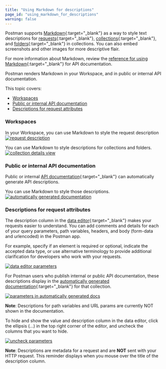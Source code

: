 ```yaml
---
title: "Using Markdown for descriptions"
page_id: "using_markdown_for_descriptions"
warning: false
---
```


Postman supports [Markdown](/docs/v6/postman/api_documentation/how_to_document_using_markdown){:target="_blank"} as a way to style text descriptions for [requests](/docs/v6/postman/sending_api_requests/requests){:target="_blank"}, [collections](/docs/v6/postman/collections/creating_collections){:target="_blank"}, and [folders](/docs/v6/postman/collections/managing_collections){:target="_blank"} in collections. You can also embed screenshots and other images for more descriptive flair.

For more information about Markdown, review the [reference for using Markdown](https://documenter.getpostman.com/view/33232/markdown-in-api-documentation/JsGc){:target="_blank"} for API documentation. 

Postman renders Markdown in your Workspace, and in public or internal API documentation.

This topic covers:
* [Workspaces](#workspaces)
* [Public or internal API documentation](#public-or-internal-API-documentation)
* [Descriptions for request attributes](#descriptions-for-request-attributes)


### Workspaces

In your Workspace, you can use Markdown to style the request description  
[![request description](https://s3.amazonaws.com/postman-static-getpostman-com/postman-docs/WS-markdown-NSFrequestDescription.png)](https://s3.amazonaws.com/postman-static-getpostman-com/postman-docs/WS-markdown-NSFrequestDescription.png)

You can use Markdown to style descriptions for collections and folders. 
[![collection details view](https://s3.amazonaws.com/postman-static-getpostman-com/postman-docs/WS-markdown-descrptions-folders.png)](https://s3.amazonaws.com/postman-static-getpostman-com/postman-docs/WS-markdown-descrptions-folders.png)

### Public or internal API documentation

Public or internal [API documentation](/docs/v6/postman/api_documentation/intro_to_api_documentation){:target="_blank"} can automatically generate API descriptions. 

You can use Markdown to style those descriptions. 
[![automatically generated documentation](https://s3.amazonaws.com/postman-static-getpostman-com/postman-docs/WS-markdown-auto-docs.png)](https://s3.amazonaws.com/postman-static-getpostman-com/postman-docs/WS-markdown-auto-docs.png)

### Descriptions for request attributes

The description column in the [data editor](/docs/v6/postman/launching_postman/navigating_postman){:target="_blank"} makes your requests easier to understand. You can add comments and details for each of your query parameters, path variables, headers, and body (form-data and urlencoded) in the Postman app.

For example, specify if an element is required or optional, indicate the accepted data type, or use alternative terminology to provide additional clarification for developers who work with your requests.

[![data editor parameters](https://s3.amazonaws.com/postman-static-getpostman-com/postman-docs/WS-collections-data-editor-params.png)](https://s3.amazonaws.com/postman-static-getpostman-com/postman-docs/WS-collections-data-editor-params.png)

For Postman users who publish internal or public API documentation, these descriptions display in the [automatically generated documentation](/docs/v6/postman/api_documentation/intro_to_api_documentation){:target="_blank"} for that collection.

[![parameters in automatically generated docs](https://s3.amazonaws.com/postman-static-getpostman-com/postman-docs/WS-collections-auto-docs.png)](https://s3.amazonaws.com/postman-static-getpostman-com/postman-docs/WS-collections-auto-docs.png)

**Note**: Descriptions for path variables and URL params are currently NOT shown in the documentation.

To hide and show the value and description column in the data editor, click the ellipsis (...) in the top right corner of the editor, and uncheck the columns that you want to hide.

[![uncheck parameters](https://s3.amazonaws.com/postman-static-getpostman-com/postman-docs/WS-collections-uncheck-params.png)](https://s3.amazonaws.com/postman-static-getpostman-com/postman-docs/WS-collections-uncheck-params.png)

**Note**: Descriptions are metadata for a request and are **NOT** sent with your HTTP request. This reminder displays when you mouse over the title of the description column.
